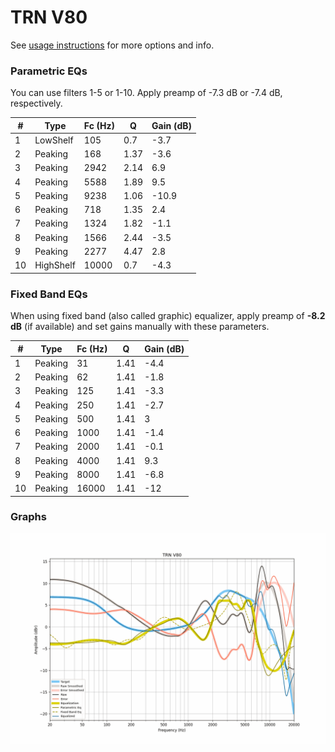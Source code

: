 # TRN V80
See [usage instructions](https://github.com/jaakkopasanen/AutoEq#usage) for more options and info.

### Parametric EQs
You can use filters 1-5 or 1-10. Apply preamp of -7.3 dB or -7.4 dB, respectively.

|   # | Type      |   Fc (Hz) |    Q |   Gain (dB) |
|-----|-----------|-----------|------|-------------|
|   1 | LowShelf  |       105 | 0.7  |        -3.7 |
|   2 | Peaking   |       168 | 1.37 |        -3.6 |
|   3 | Peaking   |      2942 | 2.14 |         6.9 |
|   4 | Peaking   |      5588 | 1.89 |         9.5 |
|   5 | Peaking   |      9238 | 1.06 |       -10.9 |
|   6 | Peaking   |       718 | 1.35 |         2.4 |
|   7 | Peaking   |      1324 | 1.82 |        -1.1 |
|   8 | Peaking   |      1566 | 2.44 |        -3.5 |
|   9 | Peaking   |      2277 | 4.47 |         2.8 |
|  10 | HighShelf |     10000 | 0.7  |        -4.3 |

### Fixed Band EQs
When using fixed band (also called graphic) equalizer, apply preamp of **-8.2 dB** (if available) and set gains manually with these parameters.

|   # | Type    |   Fc (Hz) |    Q |   Gain (dB) |
|-----|---------|-----------|------|-------------|
|   1 | Peaking |        31 | 1.41 |        -4.4 |
|   2 | Peaking |        62 | 1.41 |        -1.8 |
|   3 | Peaking |       125 | 1.41 |        -3.3 |
|   4 | Peaking |       250 | 1.41 |        -2.7 |
|   5 | Peaking |       500 | 1.41 |         3   |
|   6 | Peaking |      1000 | 1.41 |        -1.4 |
|   7 | Peaking |      2000 | 1.41 |        -0.1 |
|   8 | Peaking |      4000 | 1.41 |         9.3 |
|   9 | Peaking |      8000 | 1.41 |        -6.8 |
|  10 | Peaking |     16000 | 1.41 |       -12   |

### Graphs
![](./TRN%20V80.png)

